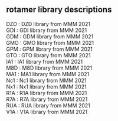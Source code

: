 ## rotamer library descriptions
DZD      : DZD library from MMM 2021  
GDI      : GDI library from MMM 2021  
GDM      : GDM library from MMM 2021  
GMO      : GMO library from MMM 2021  
GPM      : GPM library from MMM 2021  
GTO      : GTO library from MMM 2021  
IA1      : IA1 library from MMM 2021  
M8D      : M8D library from MMM 2021  
MA1      : MA1 library from MMM 2021  
Nc1      : Nc1 library from MMM 2021  
Nx1      : Nx1 library from MMM 2021  
R1A      : R1A library from MMM 2021  
R7A      : R7A library from MMM 2021  
RUA      : RUA library from MMM 2021  
V1A      : V1A library from MMM 2021  

